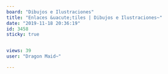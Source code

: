 ```yaml
---
board: "Dibujos e Ilustraciones"
title: "Enlaces &uacute;tiles | Dibujos e Ilustraciones~"
date: "2019-11-18 20:36:19"
id: 3458
sticky: true


views: 39
user: "Dragon Maid~"

---
```

